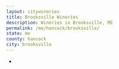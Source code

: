 ```yaml
---
layout: citywineries
title: Brooksville Wineries
description: Wineries in Brooksville, ME
permalink: /me/hancock/brooksville/
state: me
county: hancock
city: brooksville
---
```

-
